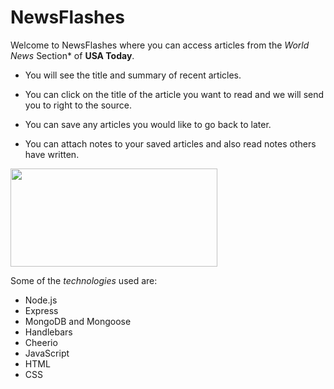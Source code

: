 # NewsFlashes

Welcome to NewsFlashes where you can access articles from the *World News* Section* of **USA Today**.

- You will see the title and summary of recent articles.

- You can click on the title of the article you want to read and we will send you to right to the source.

- You can save any articles you would like to go back to later.

- You can attach notes to your saved articles and also read notes others have written.



 <a href="https://content.screencast.com/users/DMWiggins/folders/Jing/media/3a9f0422-7940-47bc-8bd6-939db4f5a1cb/2018-02-12_2103.png"><img class="embeddedObject" src="https://content.screencast.com/users/DMWiggins/folders/Jing/media/3a9f0422-7940-47bc-8bd6-939db4f5a1cb/2018-02-12_2103.png" width="331" height="157" border="0" /></a>


Some of the *technologies* used are:

- Node.js
- Express
- MongoDB and Mongoose
- Handlebars
- Cheerio
- JavaScript
- HTML
- CSS

